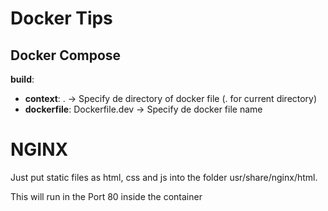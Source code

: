 # Docker Tips

## Docker Compose

**build**:

- **context**: . -> Specify de directory of docker file (. for current directory)
- **dockerfile**: Dockerfile.dev -> Specify de docker file name

# NGINX

Just put static files as html, css and js into the folder usr/share/nginx/html.

This will run in the Port 80 inside the container

